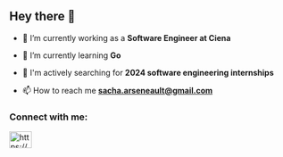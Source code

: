 <h2>Hey there 👋</h2>

- 🔭 I’m currently working as a **Software Engineer at Ciena**

- 🌱 I’m currently learning **Go**

- 🤔 I'm actively searching for **2024 software engineering internships**

- 📫 How to reach me **sacha.arseneault@gmail.com**

<h3 align="left">Connect with me:</h3>
<p align="left">
<a href="https://linkedin.com/in/https://www.linkedin.com/in/sacha-ars/" target="blank"><img align="center" src="https://raw.githubusercontent.com/rahuldkjain/github-profile-readme-generator/master/src/images/icons/Social/linked-in-alt.svg" alt="https://www.linkedin.com/in/sacha-ars/" height="30" width="40" /></a>
</p>
